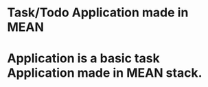 <h1>Task/Todo Application made in MEAN<h1>
<p> Application is a basic task Application made in MEAN stack. </p>
